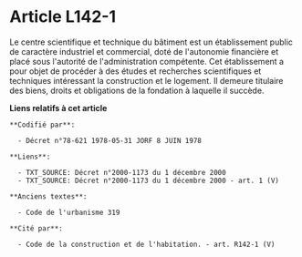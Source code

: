 # Article L142-1

Le centre scientifique et technique du bâtiment est un établissement public de caractère industriel et commercial, doté de
l'autonomie financière et placé sous l'autorité de l'administration compétente. Cet établissement a pour objet de procéder à
des études et recherches scientifiques et techniques intéressant la construction et le logement. Il demeure titulaire des
biens, droits et obligations de la fondation à laquelle il succède.

**Liens relatifs à cet article**

	**Codifié par**:

	  - Décret n°78-621 1978-05-31 JORF 8 JUIN 1978

	**Liens**:

	  - TXT_SOURCE: Décret n°2000-1173 du 1 décembre 2000
	  - TXT_SOURCE: Décret n°2000-1173 du 1 décembre 2000 - art. 1 (V)

	**Anciens textes**:

	  - Code de l'urbanisme 319

	**Cité par**:

	  - Code de la construction et de l'habitation. - art. R142-1 (V)

